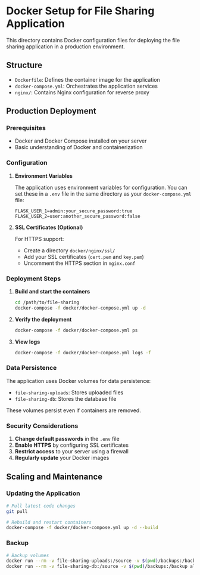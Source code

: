 # Docker Setup for File Sharing Application

This directory contains Docker configuration files for deploying the file sharing application in a production environment.

## Structure

- `Dockerfile`: Defines the container image for the application
- `docker-compose.yml`: Orchestrates the application services
- `nginx/`: Contains Nginx configuration for reverse proxy

## Production Deployment

### Prerequisites

- Docker and Docker Compose installed on your server
- Basic understanding of Docker and containerization

### Configuration

1. **Environment Variables**

   The application uses environment variables for configuration. You can set these in a `.env` file in the same directory as your `docker-compose.yml` file:

   ```
   FLASK_USER_1=admin:your_secure_password:true
   FLASK_USER_2=user:another_secure_password:false
   ```

2. **SSL Certificates (Optional)**

   For HTTPS support:
   
   - Create a directory `docker/nginx/ssl/`
   - Add your SSL certificates (`cert.pem` and `key.pem`)
   - Uncomment the HTTPS section in `nginx.conf`

### Deployment Steps

1. **Build and start the containers**

   ```bash
   cd /path/to/file-sharing
   docker-compose -f docker/docker-compose.yml up -d
   ```

2. **Verify the deployment**

   ```bash
   docker-compose -f docker/docker-compose.yml ps
   ```

3. **View logs**

   ```bash
   docker-compose -f docker/docker-compose.yml logs -f
   ```

### Data Persistence

The application uses Docker volumes for data persistence:

- `file-sharing-uploads`: Stores uploaded files
- `file-sharing-db`: Stores the database file

These volumes persist even if containers are removed.

### Security Considerations

1. **Change default passwords** in the `.env` file
2. **Enable HTTPS** by configuring SSL certificates
3. **Restrict access** to your server using a firewall
4. **Regularly update** your Docker images

## Scaling and Maintenance

### Updating the Application

```bash
# Pull latest code changes
git pull

# Rebuild and restart containers
docker-compose -f docker/docker-compose.yml up -d --build
```

### Backup

```bash
# Backup volumes
docker run --rm -v file-sharing-uploads:/source -v $(pwd)/backups:/backup alpine tar -czf /backup/uploads-backup-$(date +%Y%m%d).tar.gz -C /source .
docker run --rm -v file-sharing-db:/source -v $(pwd)/backups:/backup alpine tar -czf /backup/db-backup-$(date +%Y%m%d).tar.gz -C /source .
```
